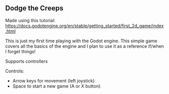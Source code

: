 ## Dodge the Creeps

Made using this tutorial: https://docs.godotengine.org/en/stable/getting_started/first_2d_game/index.html

This is just my first time playing with the Godot engine. This simple game covers all the basics of the engine and I plan to use it as a reference if/when I forget things!

Supports controllers

Controls:
* Arrow keys for movement (left joystick)
* Space to start a new game (A or X button)